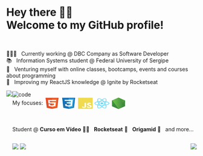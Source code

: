 <h1>Hey there 👋🏻<br/>Welcome to my GitHub profile!</h1><br/>

👩🏻‍💻 &nbsp; Currently working @ DBC Company as Software Developer
<br/>📚 &nbsp; Information Systems student @ Federal University of Sergipe
<br/>🚀 &nbsp; Venturing myself with online classes, bootcamps, events and courses about programming
<br/>🌱 &nbsp; Improving my ReactJS knowledge @ Ignite by Rocketseat

<div>
 <img align="center" alt="code" height="200em" width="200em" src="https://media.giphy.com/media/4XXo8A7CIW1lZGgdhm/giphy.gif">
 <img align="left" height="180em" src="https://github-readme-stats.vercel.app/api/top-langs/?username=oliveiralecca&layout=compact&langs_count=7&theme=omni"/>
</div>

<div style="display: inline_block">
 <span>My focuses:</span>
 <img align="center" alt="HTML" height="30" width="40" src="https://raw.githubusercontent.com/devicons/devicon/master/icons/html5/html5-original.svg">
 <img align="center" alt="CSS" height="30" width="40" src="https://raw.githubusercontent.com/devicons/devicon/master/icons/css3/css3-original.svg">
 <img align="center" alt="JS" height="30" width="40" src="https://raw.githubusercontent.com/devicons/devicon/master/icons/javascript/javascript-plain.svg">
 <img align="center" alt="React" height="30" width="40" src="https://raw.githubusercontent.com/devicons/devicon/master/icons/react/react-original.svg"> 
 <img align="center" alt="Nodejs" height="30" width="40" src="https://raw.githubusercontent.com/devicons/devicon/master/icons/nodejs/nodejs-original.svg">
</div>

<br/><p>Student @ <b>Curso em Vídeo</b> 🖖🏻 &nbsp; <b>Rocketseat</b> 🚀 &nbsp; <b>Origamid</b> 🐺 &nbsp; and more...</p>

##

<div>
 <a href="https://www.linkedin.com/in/oliveiralecca" target="_blank"><img src="https://img.shields.io/badge/-LinkedIn-%230077B5?style=for-the-badge&logo=linkedin&logoColor=white"></a> 
 <a href="mailto:oliveiraslc@yahoo.com.br"><img src="https://img.shields.io/badge/-email-%23333?style=for-the-badge&logo=gmail&logoColor=white"></a>
 <img align="right" height="28" src="http://ForTheBadge.com/images/badges/built-with-love.svg"> 
</div>
